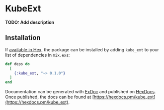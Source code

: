# KubeExt

**TODO: Add description**

## Installation

If [available in Hex](https://hex.pm/docs/publish), the package can be installed
by adding `kube_ext` to your list of dependencies in `mix.exs`:

```elixir
def deps do
  [
    {:kube_ext, "~> 0.1.0"}
  ]
end
```

Documentation can be generated with
[ExDoc](https://github.com/elixir-lang/ex_doc) and published on
[HexDocs](https://hexdocs.pm). Once published, the docs can be found at
[https://hexdocs.pm/kube_ext](https://hexdocs.pm/kube_ext).
